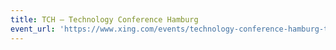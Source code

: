 ```yaml
---
title: TCH – Technology Conference Hamburg
event_url: 'https://www.xing.com/events/technology-conference-hamburg-tch-1605448'
---
```

